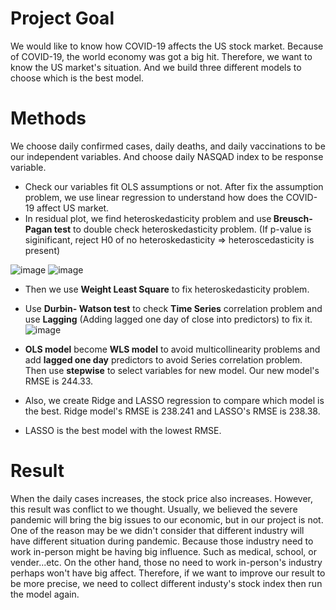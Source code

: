 # Project Goal
We would like to know how COVID-19 affects the US stock market. Because of COVID-19, the world economy was got a big hit. Therefore, we want to know the US market's situation. And we build three different models to choose which is the best model.

# Methods
We choose daily confirmed cases, daily deaths, and daily vaccinations to be our independent variables. And choose daily NASQAD index to be response variable.  
- Check our variables fit OLS assumptions or not. After fix the assumption problem, we use linear regression to understand how does the COVID-19 affect US market.  
- In residual plot, we find heteroskedasticity problem and use<b> Breusch-Pagan test</b> to double check heteroskedasticity problem. (If p-value is siginificant, reject H0 of no heteroskedasticity => heteroscedasticity is present)  

![image](https://user-images.githubusercontent.com/67025904/134563425-3d9f512e-3545-416d-b635-db76d847734c.png)
![image](https://user-images.githubusercontent.com/67025904/134564427-696d0152-3790-48bb-8642-8b07e392c469.png)


- Then we use <b>Weight Least Square</b> to fix heteroskedasticity problem.  
- Use <b>Durbin- Watson test</b> to check <b>Time Series</b> correlation problem and use <b>Lagging</b> (Adding lagged one day of close into predictors) to fix it. 
![image](https://user-images.githubusercontent.com/67025904/134565476-81d7a377-fc27-42a4-a2a1-0b7cf101b959.png)

- <b>OLS model</b> become <b>WLS model</b> to avoid multicollinearity problems and add <b>lagged one day</b> predictors to avoid Series correlation problem. Then use <b>stepwise</b> to select variables for new model. Our new model's RMSE is 244.33.  
- Also, we create Ridge and LASSO regression to compare which model is the best. Ridge model's RMSE is 238.241 and LASSO's RMSE is 238.38.  
- LASSO is the best model with the lowest RMSE.  
 

# Result
When the daily cases increases, the stock price also increases. However, this result was conflict to we thought. Usually, we believed the severe pandemic will bring the big issues to our economic, but in our project is not. One of the reason may be we didn't consider that different industry will have different situation during pandemic. Because those industry need to work in-person might be having big influence. Such as medical, school, or vender...etc. On the other hand, those no need to work in-person's industry perhaps won't have big affect. Therefore, if we want to improve our result to be more precise, we need to collect different industy's stock index then run the model again.
